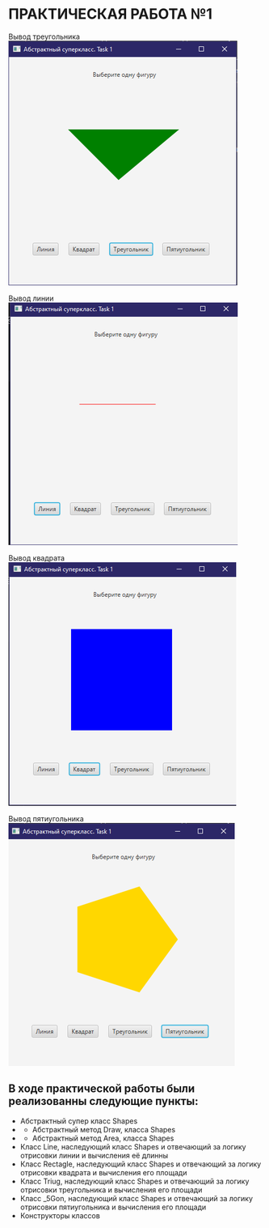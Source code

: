 # ПРАКТИЧЕСКАЯ РАБОТА №1
Вывод треугольника <br>
![ОКНО ПРОГРАММЫ](IMG/Triug.PNG)

Вывод линии <br>
![ОКНО ПРОГРАММЫ](IMG/Line.PNG)

Вывод квадрата <br>
![ОКНО ПРОГРАММЫ](IMG/Square.PNG)

Вывод пятиугольника <br>
![ОКНО ПРОГРАММЫ](IMG/5gon.PNG)
## В ходе практической работы были реализованны следующие пункты:
- Абстрактный супер класс Shapes
- - Абстрактный метод Draw, класса Shapes
- - Абстрактный метод Area, класса Shapes
- Класс Line, наследующий класс Shapes и отвечающий за логику отрисовки линии и вычисления её длинны
- Класс Rectagle, наследующий класс Shapes и отвечающий за логику отрисовки квадрата и вычисления его площади
- Класс Triug, наследующий класс Shapes и отвечающий за логику отрисовки треугольника и вычисления его площади
- Класс _5Gon, наследующий класс Shapes и отвечающий за логику отрисовки пятиугольника и вычисления его площади
- Конструкторы классов
